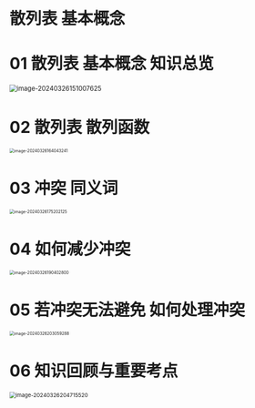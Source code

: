 # 散列表 基本概念



# 01 散列表 基本概念 知识总览

<img src="https://cvp.oss-cn-shanghai.aliyuncs.com/picgo/202403261510700.png" alt="image-20240326151007625" style="zoom: 80%;" />



# 02 散列表 散列函数

<img src="https://cvp.oss-cn-shanghai.aliyuncs.com/picgo/202403261640577.png" alt="image-20240326164043241" style="zoom:50%;" />



# 03 冲突 同义词

<img src="https://cvp.oss-cn-shanghai.aliyuncs.com/picgo/202403261752408.png" alt="image-20240326175202125" style="zoom:50%;" />



# 04 如何减少冲突

<img src="https://cvp.oss-cn-shanghai.aliyuncs.com/picgo/202403261904110.png" alt="image-20240326190402800" style="zoom:50%;" />



# 05 若冲突无法避免 如何处理冲突

<img src="https://cvp.oss-cn-shanghai.aliyuncs.com/picgo/202403262030609.png" alt="image-20240326203059288" style="zoom:50%;" />



# 06 知识回顾与重要考点

<img src="https://cvp.oss-cn-shanghai.aliyuncs.com/picgo/202403262047679.png" alt="image-20240326204715520" style="zoom: 67%;" />
